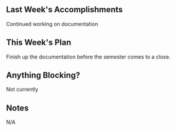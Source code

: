 ## Last Week's Accomplishments

Continued working on documentation

## This Week's Plan

Finish up the documentation before the semester comes to a close.

## Anything Blocking?

Not currently

## Notes

N/A
